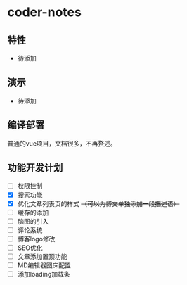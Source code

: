 # coder-notes

## 特性

- 待添加

## 演示

- 待添加

## 编译部署

普通的vue项目，文档很多，不再赘述。

## 功能开发计划

* [ ] 权限控制
* [x] 搜索功能
* [x] 优化文章列表页的样式 ~~（可以为博文单独添加一段描述语）~~
* [ ] 缓存的添加
* [ ] 脑图的引入
* [ ] 评论系统
* [ ] 博客logo修改
* [ ] SEO优化
* [ ] 文章添加置顶功能
* [ ] MD编辑器图床配置
* [ ] 添加loading加载条
